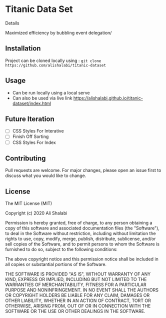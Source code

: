 # Titanic Data Set
Details

Maximized efficiency by bubbling event delegation/

## Installation
Project can be cloned locally using : `git clone https://github.com/alishalabi/titanic-dataset`

## Usage
- Can be run locally using a local serve
- Can also be used via live link https://alishalabi.github.io/titanic-dataset/index.html

## Future Iteration
- [ ] CSS Styles For Interative
- [ ] Finish Off Sorting
- [ ] CSS Styles For Index

## Contributing
Pull requests are welcome. For major changes, please open an issue first to discuss what you would like to change.


## License
The MIT License (MIT)

Copyright (c) 2020 Ali Shalabi

Permission is hereby granted, free of charge, to any person obtaining a copy of this software and associated documentation files (the "Software"), to deal in the Software without restriction, including without limitation the rights to use, copy, modify, merge, publish, distribute, sublicense, and/or sell copies of the Software, and to permit persons to whom the Software is furnished to do so, subject to the following conditions:

The above copyright notice and this permission notice shall be included in all copies or substantial portions of the Software.

THE SOFTWARE IS PROVIDED "AS IS", WITHOUT WARRANTY OF ANY KIND, EXPRESS OR IMPLIED, INCLUDING BUT NOT LIMITED TO THE WARRANTIES OF MERCHANTABILITY, FITNESS FOR A PARTICULAR PURPOSE AND NONINFRINGEMENT. IN NO EVENT SHALL THE AUTHORS OR COPYRIGHT HOLDERS BE LIABLE FOR ANY CLAIM, DAMAGES OR OTHER LIABILITY, WHETHER IN AN ACTION OF CONTRACT, TORT OR OTHERWISE, ARISING FROM, OUT OF OR IN CONNECTION WITH THE SOFTWARE OR THE USE OR OTHER DEALINGS IN THE SOFTWARE.
